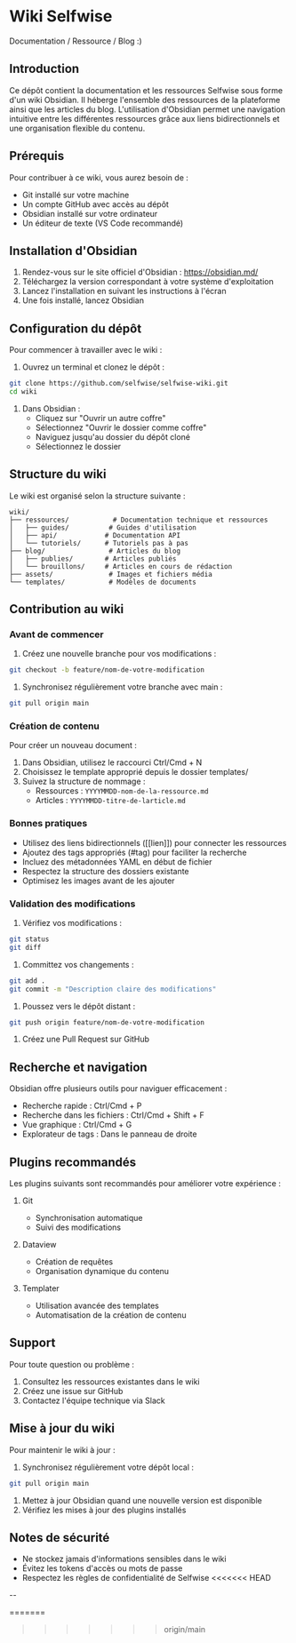 # Wiki Selfwise 
Documentation / Ressource / Blog :)

## Introduction

Ce dépôt contient la documentation et les ressources Selfwise sous forme d'un wiki Obsidian. Il héberge l'ensemble des ressources de la plateforme ainsi que les articles du blog. L'utilisation d'Obsidian permet une navigation intuitive entre les différentes ressources grâce aux liens bidirectionnels et une organisation flexible du contenu.

## Prérequis

Pour contribuer à ce wiki, vous aurez besoin de :
- Git installé sur votre machine
- Un compte GitHub avec accès au dépôt
- Obsidian installé sur votre ordinateur
- Un éditeur de texte (VS Code recommandé)

## Installation d'Obsidian

1. Rendez-vous sur le site officiel d'Obsidian : https://obsidian.md/
2. Téléchargez la version correspondant à votre système d'exploitation
3. Lancez l'installation en suivant les instructions à l'écran
4. Une fois installé, lancez Obsidian

## Configuration du dépôt

Pour commencer à travailler avec le wiki :

1. Ouvrez un terminal et clonez le dépôt :
```bash
git clone https://github.com/selfwise/selfwise-wiki.git
cd wiki
```

1. Dans Obsidian :
   - Cliquez sur "Ouvrir un autre coffre"
   - Sélectionnez "Ouvrir le dossier comme coffre"
   - Naviguez jusqu'au dossier du dépôt cloné
   - Sélectionnez le dossier

## Structure du wiki

Le wiki est organisé selon la structure suivante :

```
wiki/
├── ressources/           # Documentation technique et ressources
│   ├── guides/          # Guides d'utilisation
│   ├── api/            # Documentation API
│   └── tutoriels/      # Tutoriels pas à pas
├── blog/                # Articles du blog
│   ├── publies/        # Articles publiés
│   └── brouillons/     # Articles en cours de rédaction
├── assets/              # Images et fichiers média
└── templates/           # Modèles de documents
```

## Contribution au wiki

### Avant de commencer

1. Créez une nouvelle branche pour vos modifications :
```bash
git checkout -b feature/nom-de-votre-modification
```

1. Synchronisez régulièrement votre branche avec main :
```bash
git pull origin main
```

### Création de contenu

Pour créer un nouveau document :

1. Dans Obsidian, utilisez le raccourci Ctrl/Cmd + N
2. Choisissez le template approprié depuis le dossier templates/
3. Suivez la structure de nommage :
   - Ressources : `YYYYMMDD-nom-de-la-ressource.md`
   - Articles : `YYYYMMDD-titre-de-larticle.md`

### Bonnes pratiques

- Utilisez des liens bidirectionnels ([[lien]]) pour connecter les ressources
- Ajoutez des tags appropriés (#tag) pour faciliter la recherche
- Incluez des métadonnées YAML en début de fichier
- Respectez la structure des dossiers existante
- Optimisez les images avant de les ajouter

### Validation des modifications

1. Vérifiez vos modifications :
```bash
git status
git diff
```

1. Committez vos changements :
```bash
git add .
git commit -m "Description claire des modifications"
```

1. Poussez vers le dépôt distant :
```bash
git push origin feature/nom-de-votre-modification
```

1. Créez une Pull Request sur GitHub

## Recherche et navigation

Obsidian offre plusieurs outils pour naviguer efficacement :

- Recherche rapide : Ctrl/Cmd + P
- Recherche dans les fichiers : Ctrl/Cmd + Shift + F
- Vue graphique : Ctrl/Cmd + G
- Explorateur de tags : Dans le panneau de droite

## Plugins recommandés

Les plugins suivants sont recommandés pour améliorer votre expérience :

1. Git
   - Synchronisation automatique
   - Suivi des modifications

2. Dataview
   - Création de requêtes
   - Organisation dynamique du contenu

3. Templater
   - Utilisation avancée des templates
   - Automatisation de la création de contenu

## Support

Pour toute question ou problème :

1. Consultez les ressources existantes dans le wiki
2. Créez une issue sur GitHub
3. Contactez l'équipe technique via Slack

## Mise à jour du wiki

Pour maintenir le wiki à jour :

1. Synchronisez régulièrement votre dépôt local :
```bash
git pull origin main
```

1. Mettez à jour Obsidian quand une nouvelle version est disponible
2. Vérifiez les mises à jour des plugins installés

## Notes de sécurité

- Ne stockez jamais d'informations sensibles dans le wiki
- Évitez les tokens d'accès ou mots de passe
- Respectez les règles de confidentialité de Selfwise
<<<<<<< HEAD


--

=======
>>>>>>> origin/main

